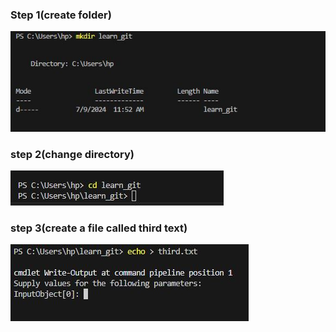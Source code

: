 ### Step 1(create folder)
![createfolder](https://github.com/paul-ace474/learn_git/blob/main/Create%20folder%20img.JPG?raw=true)

### step 2(change directory)
![changedirectory](https://github.com/paul-ace474/learn_git/blob/main/change%20directory%20img.JPG?raw=true)

### step 3(create a file called third text)
![create a file called third text](https://github.com/paul-ace474/learn_git/blob/main/created%20third.txt%20file%20img.JPG?raw=true)
